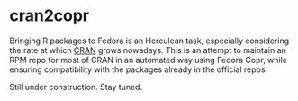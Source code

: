 # cran2copr

Bringing R packages to Fedora is an Herculean task, especially considering the rate at which [CRAN](https://cran.r-project.org) grows nowadays. This is an attempt to maintain an RPM repo for most of CRAN in an automated way using Fedora Copr, while ensuring compatibility with the packages already in the official repos.

Still under construction. Stay tuned.

